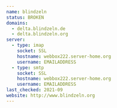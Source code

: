 ```yaml
---
name: blindzeln
status: BROKEN
domains:
  - delta.blindzeln.de
  - delta.blindzeln.org
server:
  - type: imap
    socket: SSL
    hostname: webbox222.server-home.org
    username: EMAILADDRESS
  - type: smtp
    socket: SSL
    hostname: webbox222.server-home.org
    username: EMAILADDRESS
last_checked: 2021-09
website: http://www.blindzeln.org
---
```

